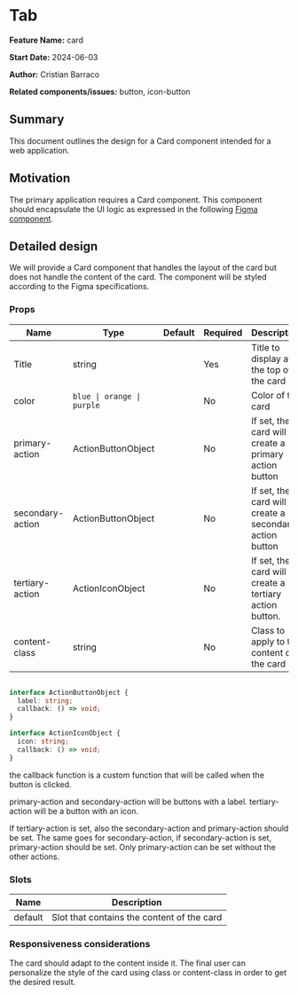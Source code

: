 # Tab

**Feature Name:** card

**Start Date:** 2024-06-03

**Author:** Cristian Barraco

**Related components/issues:** button, icon-button


## Summary

This document outlines the design for a Card component intended for a web application.

## Motivation

The primary application requires a Card component. This component should encapsulate the UI logic as expressed in the following [Figma component](https://www.figma.com/design/tqDILjLuuGCXICMbLrzxB4/Design-System?node-id=1557-110906&t=rlRZpw66LG7IW7zW-0).


## Detailed design

We will provide a Card component that handles the layout of the card but does not handle the content of the card. The component will be styled according to the Figma specifications. 
### Props

| Name           | Type         | Default | Required | Description                                                   |
|----------------|--------------|---------|----------|---------------------------------------------------------------|
| Title          | string       |         | Yes      | Title to display at the top of the card                       |
| color          | `blue \| orange \| purple` |         | No       | Color of the card                               |
| primary-action | ActionButtonObject |         | No       | If set, the card will create a primary action button          |
| secondary-action | ActionButtonObject |         | No       | If set, the card will create a secondary action button        |
| tertiary-action | ActionIconObject |         | No       | If set, the card will create a tertiary action button.         |
| content-class  | string       |         | No       | Class to apply to the content of the card                      |

```typescript

interface ActionButtonObject {
  label: string;
  callback: () => void;
}

interface ActionIconObject {
  icon: string;
  callback: () => void;
}

```

the callback function is a custom function that will be called when the button is clicked. 

primary-action and secondary-action will be buttons with a label. tertiary-action will be a button with an icon. 

If tertiary-action is set, also the secondary-action and primary-action should be set. The same goes for secondary-action, if secondary-action is set, primary-action should be set. Only primary-action can be set without the other actions.

### Slots

| Name           | Description                                                               |
|----------------|---------------------------------------------------------------------------|
| default        | Slot that contains the content of the card                                |


### Responsiveness considerations
The card should adapt to the content inside it. The final user can personalize the style of the card using class or content-class in order to get the desired result.
